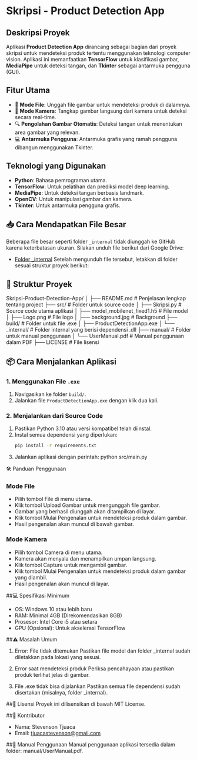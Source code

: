 # Skripsi - Product Detection App

## Deskripsi Proyek
Aplikasi **Product Detection App** dirancang sebagai bagian dari proyek skripsi untuk mendeteksi produk tertentu menggunakan teknologi computer vision. Aplikasi ini memanfaatkan **TensorFlow** untuk klasifikasi gambar, **MediaPipe** untuk deteksi tangan, dan **Tkinter** sebagai antarmuka pengguna (GUI).


## Fitur Utama
- 📂 **Mode File**: Unggah file gambar untuk mendeteksi produk di dalamnya.
- 📸 **Mode Kamera**: Tangkap gambar langsung dari kamera untuk deteksi secara real-time.
- 🔍 **Pengolahan Gambar Otomatis**: Deteksi tangan untuk menentukan area gambar yang relevan.
- 💻 **Antarmuka Pengguna**: Antarmuka grafis yang ramah pengguna dibangun menggunakan Tkinter.

## Teknologi yang Digunakan
- **Python**: Bahasa pemrograman utama.
- **TensorFlow**: Untuk pelatihan dan prediksi model deep learning.
- **MediaPipe**: Untuk deteksi tangan berbasis landmark.
- **OpenCV**: Untuk manipulasi gambar dan kamera.
- **Tkinter**: Untuk antarmuka pengguna grafis.

## 📥 Cara Mendapatkan File Besar
Beberapa file besar seperti folder `_internal` tidak diunggah ke GitHub karena keterbatasan ukuran. Silakan unduh file berikut dari Google Drive:
- [Folder _internal](https://drive.google.com/drive/folders/1zyFqBbZv1z9fXSConalnXiVDJ0QYrt4c?usp=sharing)
Setelah mengunduh file tersebut, letakkan di folder sesuai struktur proyek berikut:


## 📂 Struktur Proyek
Skripsi-Product-Detection-App/ │ ├── README.md # Penjelasan lengkap tentang project ├── src/ # Folder untuk source code │ ├── Skripsi.py # Source code utama aplikasi │ ├── model_mobilenet_fixed1.h5 # File model │ ├── Logo.png # File logo │ ├── background.jpg # Background ├── build/ # Folder untuk file .exe │ ├── ProductDetectionApp.exe │ └── _internal/ # Folder internal yang berisi dependensi .dll ├── manual/ # Folder untuk manual penggunaan │ └── UserManual.pdf # Manual penggunaan dalam PDF ├── LICENSE # File lisensi

## 📦 Cara Menjalankan Aplikasi

### 1. Menggunakan File `.exe`
1. Navigasikan ke folder `build/`.
2. Jalankan file `ProductDetectionApp.exe` dengan klik dua kali.

### 2. Menjalankan dari Source Code
1. Pastikan Python 3.10 atau versi kompatibel telah diinstal.
2. Instal semua dependensi yang diperlukan:
   ```bash
   pip install -r requirements.txt
3. Jalankan aplikasi dengan perintah:
    python src/main.py

🛠️ Panduan Penggunaan
### Mode File
- Pilih tombol File di menu utama.
- Klik tombol Upload Gambar untuk mengunggah file gambar.
- Gambar yang berhasil diunggah akan ditampilkan di layar.
- Klik tombol Mulai Pengenalan untuk mendeteksi produk dalam gambar.
- Hasil pengenalan akan muncul di bawah gambar.

### Mode Kamera
- Pilih tombol Camera di menu utama.
- Kamera akan menyala dan menampilkan umpan langsung.
- Klik tombol Capture untuk mengambil gambar.
- Klik tombol Mulai Pengenalan untuk mendeteksi produk dalam gambar yang diambil.
- Hasil pengenalan akan muncul di layar.

##💻 Spesifikasi Minimum
- OS: Windows 10 atau lebih baru
- RAM: Minimal 4GB (Direkomendasikan 8GB)
- Prosesor: Intel Core i5 atau setara
- GPU (Opsional): Untuk akselerasi TensorFlow

##⚠️ Masalah Umum
1. Error: File tidak ditemukan
Pastikan file model dan folder _internal sudah diletakkan pada lokasi yang sesuai.

2. Error saat mendeteksi produk
Periksa pencahayaan atau pastikan produk terlihat jelas di gambar.

3. File .exe tidak bisa dijalankan
Pastikan semua file dependensi sudah disertakan (misalnya, folder _internal).

##📜 Lisensi
Proyek ini dilisensikan di bawah MIT License.

##👤 Kontributor
- Nama: Stevenson Tjuaca
- Email: tjuacastevenson@gmail.com

##📘 Manual Penggunaan
Manual penggunaan aplikasi tersedia dalam folder:
manual/UserManual.pdf.
